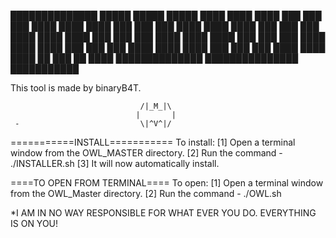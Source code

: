    ██████████████ █████   █████   █████ ████
   ████      ████   ███    ███    ███   ████
   ████      ████   ███    ███    ███   ████
   ████      ████   ███    ███    ███   ████
   ████      ████   ███    ███    ███   ████
   ████      ████   ███    ███    ███   ████
   ████      ████   ███    ███    ███   ████ 
   ████      ████   ███    ███    ███   ████ 
   ████      ████    ██    ███    ██    ████
   ██████████████    ███████████████    ███████████ 


 This tool is made by binaryB4T.

                                 /|_M_|\
                                |       |  
     -                           \|^V^|/

===========INSTALL===========
To install:
[1] Open a terminal window from the OWL_MASTER directory.
[2] Run the command - ./INSTALLER.sh
[3] It will now automatically install.

====TO OPEN FROM TERMINAL====
To open:
[1] Open a terminal window from the OWL_Master directory.
[2] Run the command - ./OWL.sh


*I AM IN NO WAY RESPONSIBLE FOR WHAT EVER YOU DO. 
 EVERYTHING IS ON YOU!


